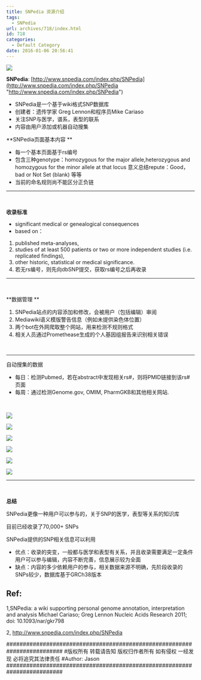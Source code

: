 ```yaml
---
title: SNPedia 资源介绍
tags:
  - SNPedia
url: archives/718/index.html
id: 718
categories:
  - Default Category
date: 2016-01-06 20:56:41
---
```




![](/wp/f4w/2020/2016-01-06-SNPediaIntro/SNPedia_logo_155x46_transColor.png) 

**SNPedia**: [http://www.snpedia.com/index.php/SNPedia](http://www.snpedia.com/index.php/SNPedia "http://www.snpedia.com/index.php/SNPedia")

*   SNPedia是一个基于wiki格式SNP数据库
*   创建者：遗传学家 Greg Lennon和程序员Mike Cariaso
*   关注SNP与医学，谱系，表型的联系
*   内容由用户添加或机器自动搜集

<!--more-->

**SNPedia页面基本内容 **

*   每一个基本页面基于rs编号
*   包含三种genotype：homozygous for the major allele,heterozygous and homozygous for the minor allele at that locus 意义总结repute：Good， bad or Not Set (blank) 等等
*   当前的命名规则尚不能区分正负链

* * *

&nbsp;

**收录标准**

*   significant medical or genealogical consequences
*   based on：

1.  published meta-analyses,
2.  studies of at least 500 patients or two or more independent studies (i.e. replicated findings),
3.  other historic, statistical or medical significance.
4.  若无rs编号，则先向dbSNP提交，获取rs编号之后再收录

* * *

&nbsp;

**数据管理 **

1.  SNPedia站点的内容添加和修改，会被用户（包括编辑）审阅
2.  Mediawiki语义模版警告信息（例如未提供染色体位置）
3.  两个bot在外网爬取整个网站，用来检测不规则格式
4.  相关人员通过Promethease生成的个人基因组报告来识别相关错误
&nbsp;

&nbsp;

* * *

自动搜集的数据

*   每日：检测Pubmed，若在abstract中发现相关rs#，则将PMID链接到该rs#页面
*   每周：通过检测Genome.gov, OMIM, PharmGKB和其他相关网站.

&nbsp;

![](/wp/f4w/2020/2016-01-06-SNPediaIntro/12.png) 



![](/wp/f4w/2020/2016-01-06-SNPediaIntro/10.png) 



![](/wp/f4w/2020/2016-01-06-SNPediaIntro/8.png)



 ![](/wp/f4w/2020/2016-01-06-SNPediaIntro/11.png)



 ![](/wp/f4w/2020/2016-01-06-SNPediaIntro/7.png)



 ![](/wp/f4w/2020/2016-01-06-SNPediaIntro/9.png)



* * *

&nbsp;

**总结**

SNPedia更像一种用户可以参与的，关于SNP的医学，表型等关系的知识库

目前已经收录了70,000+ SNPs

SNPedia提供的SNP相关信息可以利用

*   优点：收录的突变，一般都与医学和表型有关系，并且收录需要满足一定条件 用户可以参与编辑，内容不断完善，信息展示较为全面
*   缺点：内容的多少依赖用户的参与，相关数据来源不明确，先阶段收录的SNPs较少，数据库基于GRCh38版本

## Ref:

1,SNPedia: a wiki supporting personal genome annotation, interpretation and analysis
Michael Cariaso; Greg Lennon
Nucleic Acids Research 2011; doi: 10.1093/nar/gkr798

2, http://www.snpedia.com/index.php/SNPedia



\#########################################################################
\#版权所有 转载请告知 版权归作者所有 如有侵权 一经发现 必将追究其法律责任
\#Author: Jason
\#########################################################################